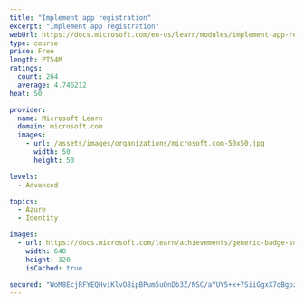 ```yaml
---
title: "Implement app registration"
excerpt: "Implement app registration"
webUrl: https://docs.microsoft.com/en-us/learn/modules/implement-app-registration/
type: course
price: Free
length: PT54M
ratings:
  count: 264
  average: 4.746212
heat: 50

provider:
  name: Microsoft Learn
  domain: microsoft.com
  images:
    - url: /assets/images/organizations/microsoft.com-50x50.jpg
      width: 50
      height: 50

levels:
  - Advanced

topics:
  - Azure
  - Identity

images:
  - url: https://docs.microsoft.com/learn/achievements/generic-badge-social.png
    width: 640
    height: 320
    isCached: true

secured: "WoM8EcjRFYEQHviKlvO8ipBPum5uQnDb3Z/NSC/aYUY5+x+7SiiGgxX7qBgpztyVh9j/EQ7n2b4jt2x4+UC3lfTpwx7LsqjCsz1+Wbrnk5bzhMePZ9u1HlyeT0pbAtTLwKTcnHbO6HBH+dnATmhrC+bCDzYfiE6P6S+OhUngSRrb4yFTqn6KN9otaBRNtNxr8bHl1MfJYpp5BCofoA1atAvR3pfoGM98/2/+qPcw6ZEYgtZ7yS7lsuRN7/d7xgvUcI5EH24eAwQFkX/Pq9Kv9oJLZAZZm9mXNlciX+JZIuUWIsa6q3+IQVlnJCyDRkMAwaJHv1TRDQz8X6BQdYRLIsbJSTvkFgpOgP4B+GrkAencSd9XdFrXQLW2UOwDCroOkrTrKPlCMGb2inBVWphd/P6P281F27BfYfex/P9TidM=;LNK23sYeYbb4Y6PESmf1VQ=="
---
```



